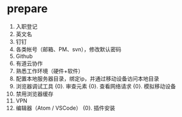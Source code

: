 # prepare

1. 入职登记
2. 英文名
3. 钉钉
4. 各类帐号（邮箱、PM、svn），修改默认密码
5. Github
6. 有道云协作
7. 熟悉工作环境（硬件+软件）
8. 配置本地服务器目录，绑定ip，并通过移动设备访问本地目录
9. 浏览器调试工具
   {0}. 审查元素
   {0}. 查看网络请求
   {0}. 模拟移动设备
10. 禁用浏览器缓存
11. VPN
12. 编辑器（Atom / VSCode）
   {0}. 插件安装

